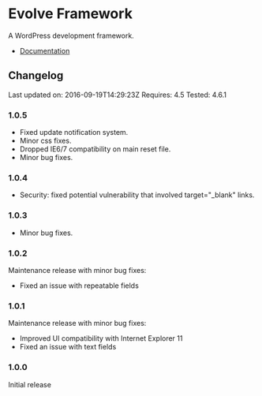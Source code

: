# Evolve Framework

A WordPress development framework.

* [Documentation](http://justevolve.github.io/evolve-framework/)

## Changelog

Last updated on: 2016-09-19T14:29:23Z
Requires: 4.5
Tested: 4.6.1

### 1.0.5

* Fixed update notification system.
* Minor css fixes.
* Dropped IE6/7 compatibility on main reset file.
* Minor bug fixes.

### 1.0.4

* Security: fixed potential vulnerability that involved target="_blank" links.

### 1.0.3

* Minor bug fixes.

### 1.0.2

Maintenance release with minor bug fixes:

* Fixed an issue with repeatable fields

### 1.0.1

Maintenance release with minor bug fixes:

* Improved UI compatibility with Internet Explorer 11
* Fixed an issue with text fields

### 1.0.0

Initial release